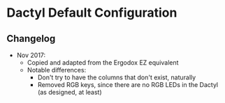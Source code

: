 # Dactyl Default Configuration

## Changelog

* Nov 2017:
  * Copied and adapted from the Ergodox EZ equivalent
  * Notable differences:
    - Don't try to have the columns that don't exist, naturally
    - Removed RGB keys, since there are no RGB LEDs in the Dactyl (as designed, at least)

